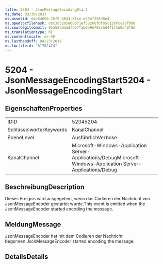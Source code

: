 ```yaml
---
title: 5204 - JsonMessageEncodingStart
ms.date: 03/30/2017
ms.assetid: eda84660-7bf9-4633-81ce-e294f258d8e4
ms.openlocfilehash: 0ac3d5205e68b71ef58266fbf65c126fcca5fb88
ms.sourcegitcommit: 9b552addadfb57fab0b9e7852ed4f1f1b8a42f8e
ms.translationtype: MT
ms.contentlocale: de-DE
ms.lasthandoff: 04/23/2019
ms.locfileid: "61762474"
---
```

# <a name="5204---jsonmessageencodingstart"></a><span data-ttu-id="02335-102">5204 - JsonMessageEncodingStart</span><span class="sxs-lookup"><span data-stu-id="02335-102">5204 - JsonMessageEncodingStart</span></span>
## <a name="properties"></a><span data-ttu-id="02335-103">Eigenschaften</span><span class="sxs-lookup"><span data-stu-id="02335-103">Properties</span></span>  
  
|||  
|-|-|  
|<span data-ttu-id="02335-104">ID</span><span class="sxs-lookup"><span data-stu-id="02335-104">ID</span></span>|<span data-ttu-id="02335-105">5204</span><span class="sxs-lookup"><span data-stu-id="02335-105">5204</span></span>|  
|<span data-ttu-id="02335-106">Schlüsselwörter</span><span class="sxs-lookup"><span data-stu-id="02335-106">Keywords</span></span>|<span data-ttu-id="02335-107">Kanal</span><span class="sxs-lookup"><span data-stu-id="02335-107">Channel</span></span>|  
|<span data-ttu-id="02335-108">Ebene</span><span class="sxs-lookup"><span data-stu-id="02335-108">Level</span></span>|<span data-ttu-id="02335-109">Ausführlich</span><span class="sxs-lookup"><span data-stu-id="02335-109">Verbose</span></span>|  
|<span data-ttu-id="02335-110">Kanal</span><span class="sxs-lookup"><span data-stu-id="02335-110">Channel</span></span>|<span data-ttu-id="02335-111">Microsoft-Windows-Application Server-Applications/Debug</span><span class="sxs-lookup"><span data-stu-id="02335-111">Microsoft-Windows-Application Server-Applications/Debug</span></span>|  
  
## <a name="description"></a><span data-ttu-id="02335-112">Beschreibung</span><span class="sxs-lookup"><span data-stu-id="02335-112">Description</span></span>  
 <span data-ttu-id="02335-113">Dieses Ereignis wird ausgegeben, wenn das Codieren der Nachricht von JsonMessageEncoder gestartet wurde.</span><span class="sxs-lookup"><span data-stu-id="02335-113">This event is emitted when the JsonMessageEncoder started encoding the message.</span></span>  
  
## <a name="message"></a><span data-ttu-id="02335-114">Meldung</span><span class="sxs-lookup"><span data-stu-id="02335-114">Message</span></span>  
 <span data-ttu-id="02335-115">JsonMessageEncoder hat mit dem Codieren der Nachricht begonnen.</span><span class="sxs-lookup"><span data-stu-id="02335-115">JsonMessageEncoder started encoding the message.</span></span>  
  
## <a name="details"></a><span data-ttu-id="02335-116">Details</span><span class="sxs-lookup"><span data-stu-id="02335-116">Details</span></span>
